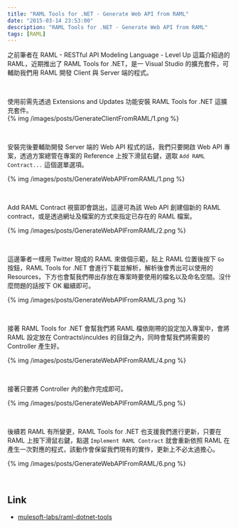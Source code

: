 ```yaml
---
title: "RAML Tools for .NET - Generate Web API from RAML"
date: "2015-03-14 23:53:00"
description: "RAML Tools for .NET - Generate Web API from RAML"
tags: [RAML]
---
```



之前筆者在 RAML - RESTful API Modeling Language - Level Up 這篇介紹過的 RAML，近期推出了 RAML Tools for .NET，是一 Visual Studio 的擴充套件，可輔助我們用 RAML 開發 Client 與 Server 端的程式。

<!-- More -->

<br/>


使用前需先透過 Extensions and Updates 功能安裝 RAML Tools for .NET 這擴充套件。  
{% img /images/posts/GenerateClientFromRAML/1.png %}

<br/>


安裝完後要輔助開發 Server 端的 Web API 程式的話，我們只要開啟 Web API 專案，透過方案總管在專案的 Reference 上按下滑鼠右鍵，選取 `Add RAML Contract...` 這個選單選項。  

{% img /images/posts/GenerateWebAPIFromRAML/1.png %}

<br/>


Add RAML Contract 視窗即會跳出，這邊可為該 Web API 創建個新的 RAML contract，或是透過網址及檔案的方式來指定已存在的 RAML 檔案。  

{% img /images/posts/GenerateWebAPIFromRAML/2.png %}

<br/>


這邊筆者一樣用 Twitter 現成的 RAML 來做個示範，貼上 RAML 位置後按下 `Go` 按鈕，RAML Tools for .NET 會進行下載並解析，解析後會秀出可以使用的 Resources，下方也會幫我們帶出存放在專案時要使用的檔名以及命名空間。沒什麼問題的話按下 OK 繼續即可。  

{% img /images/posts/GenerateWebAPIFromRAML/3.png %}

<br/>


接著 RAML Tools for .NET 會幫我們將 RAML 檔依剛帶的設定加入專案中，會將 RAML 設定放在 Contracts\inculdes 的目錄之內，同時會幫我們將需要的 Controller 產生好。

{% img /images/posts/GenerateWebAPIFromRAML/4.png %}

<br/>


接著只要將 Controller 內的動作完成即可。  

{% img /images/posts/GenerateWebAPIFromRAML/5.png %}

<br/>


後續若 RAML 有所變更，RAML Tools for .NET 也支援我們進行更新，只要在 RAML 上按下滑鼠右鍵，點選 `Implement RAML Contract` 就會重新依照 RAML 在產生一次對應的程式，該動作會保留我們現有的實作，更新上不必太過擔心。  

{% img /images/posts/GenerateWebAPIFromRAML/6.png %}

<br/>


Link
----
* [mulesoft-labs/raml-dotnet-tools](https://github.com/mulesoft-labs/raml-dotnet-tools)
